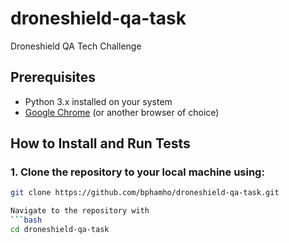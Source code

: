 # droneshield-qa-task
Droneshield QA Tech Challenge 

## Prerequisites
- Python 3.x installed on your system
- [Google Chrome](https://www.google.com/chrome/) (or another browser of choice)

## How to Install and Run Tests
### 1. Clone the repository to your local machine using:

```bash
git clone https://github.com/bphamho/droneshield-qa-task.git

Navigate to the repository with
```bash
cd droneshield-qa-task
